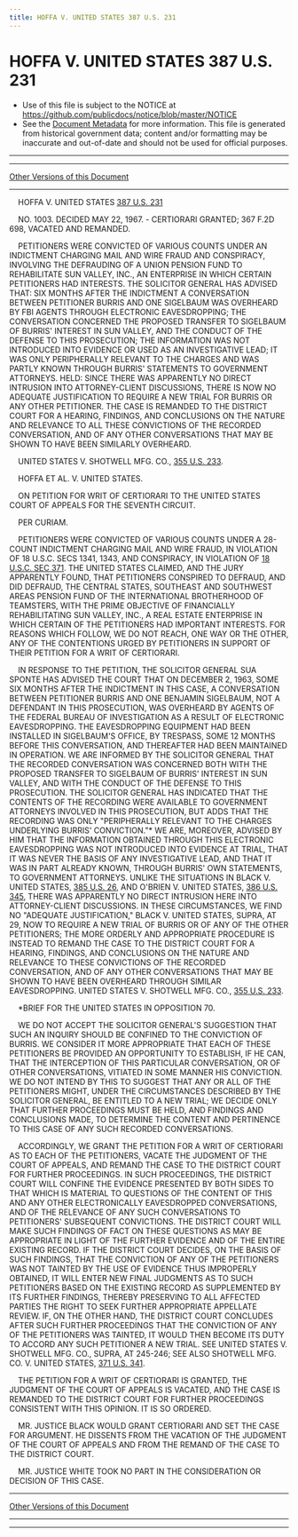 ```yaml
---
title: HOFFA V. UNITED STATES 387 U.S. 231
---
```


# HOFFA V. UNITED STATES 387 U.S. 231

* Use of this file is subject to the NOTICE at https://github.com/publicdocs/notice/blob/master/NOTICE
* See the [Document Metadata](../../../index.md) for more information.
  This file is generated from historical government data; content and/or formatting may be inaccurate and out-of-date and should not be used for official purposes.

----------
----------

[Other Versions of this Document](https://publicdocs.github.io/go/links?ns=uslm-x&ref=%2Fus%2Fcourts%2Fscotus%2FusReporter%2F387%2F231)

----------

    HOFFA V. UNITED STATES [387 U.S. 231][/us/courts/scotus/usReporter/387/231]

    NO. 1003.  DECIDED MAY 22, 1967.  - CERTIORARI GRANTED; 367 F.2D 698, VACATED AND REMANDED.

    PETITIONERS WERE CONVICTED OF VARIOUS COUNTS UNDER AN INDICTMENT CHARGING MAIL AND WIRE FRAUD AND CONSPIRACY, INVOLVING THE DEFRAUDING OF A UNION PENSION FUND TO REHABILITATE SUN VALLEY, INC., AN ENTERPRISE IN WHICH CERTAIN PETITIONERS HAD INTERESTS.  THE SOLICITOR GENERAL HAS ADVISED THAT:  SIX MONTHS AFTER THE INDICTMENT A CONVERSATION BETWEEN PETITIONER BURRIS AND ONE SIGELBAUM WAS OVERHEARD BY FBI AGENTS THROUGH ELECTRONIC EAVESDROPPING; THE CONVERSATION CONCERNED THE PROPOSED TRANSFER TO SIGELBAUM OF BURRIS' INTEREST IN SUN VALLEY, AND THE CONDUCT OF THE DEFENSE TO THIS PROSECUTION; THE INFORMATION WAS NOT INTRODUCED INTO EVIDENCE OR USED AS AN INVESTIGATIVE LEAD; IT WAS ONLY PERIPHERALLY RELEVANT TO THE CHARGES AND WAS PARTLY KNOWN THROUGH BURRIS' STATEMENTS TO GOVERNMENT ATTORNEYS.  HELD:  SINCE THERE WAS APPARENTLY NO DIRECT INTRUSION INTO ATTORNEY-CLIENT DISCUSSIONS, THERE IS NOW NO ADEQUATE JUSTIFICATION TO REQUIRE A NEW TRIAL FOR BURRIS OR ANY OTHER PETITIONER.  THE CASE IS REMANDED TO THE DISTRICT COURT FOR A HEARING, FINDINGS, AND CONCLUSIONS ON THE NATURE AND RELEVANCE TO ALL THESE CONVICTIONS OF THE RECORDED CONVERSATION, AND OF ANY OTHER CONVERSATIONS THAT MAY BE SHOWN TO HAVE BEEN SIMILARLY OVERHEARD.

    UNITED STATES V. SHOTWELL MFG. CO., [355 U.S. 233][/us/courts/scotus/usReporter/355/233].

    HOFFA ET AL. V. UNITED STATES.

    ON PETITION FOR WRIT OF CERTIORARI TO THE UNITED STATES COURT OF APPEALS FOR THE SEVENTH CIRCUIT.

    PER CURIAM.

    PETITIONERS WERE CONVICTED OF VARIOUS COUNTS UNDER A 28-COUNT INDICTMENT CHARGING MAIL AND WIRE FRAUD, IN VIOLATION OF 18 U.S.C. SECS 1341, 1343, AND CONSPIRACY, IN VIOLATION OF [18 U.S.C. SEC 371][/us/usc/t18/s371].  THE UNITED STATES CLAIMED, AND THE JURY APPARENTLY FOUND, THAT PETITIONERS CONSPIRED TO DEFRAUD, AND DID DEFRAUD, THE CENTRAL STATES, SOUTHEAST AND SOUTHWEST AREAS PENSION FUND OF THE INTERNATIONAL BROTHERHOOD OF TEAMSTERS, WITH THE PRIME OBJECTIVE OF FINANCIALLY REHABILITATING SUN VALLEY, INC., A REAL ESTATE ENTERPRISE IN WHICH CERTAIN OF THE PETITIONERS HAD IMPORTANT INTERESTS.  FOR REASONS WHICH FOLLOW, WE DO NOT REACH, ONE WAY OR THE OTHER, ANY OF THE CONTENTIONS URGED BY PETITIONERS IN SUPPORT OF THEIR PETITION FOR A WRIT OF CERTIORARI.

    IN RESPONSE TO THE PETITION, THE SOLICITOR GENERAL SUA SPONTE HAS ADVISED THE COURT THAT ON DECEMBER 2, 1963, SOME SIX MONTHS AFTER THE INDICTMENT IN THIS CASE, A CONVERSATION BETWEEN PETITIONER BURRIS AND ONE BENJAMIN SIGELBAUM, NOT A DEFENDANT IN THIS PROSECUTION, WAS OVERHEARD BY AGENTS OF THE FEDERAL BUREAU OF INVESTIGATION AS A RESULT OF ELECTRONIC EAVESDROPPING.  THE EAVESDROPPING EQUIPMENT HAD BEEN INSTALLED IN SIGELBAUM'S OFFICE, BY TRESPASS, SOME 12 MONTHS BEFORE THIS CONVERSATION, AND THEREAFTER HAD BEEN MAINTAINED IN OPERATION.  WE ARE INFORMED BY THE SOLICITOR GENERAL THAT THE RECORDED CONVERSATION WAS CONCERNED BOTH WITH THE PROPOSED TRANSFER TO SIGELBAUM OF BURRIS' INTEREST IN SUN VALLEY, AND WITH THE CONDUCT OF THE DEFENSE TO THIS PROSECUTION.  THE SOLICITOR GENERAL HAS INDICATED THAT THE CONTENTS OF THE RECORDING WERE AVAILABLE TO GOVERNMENT ATTORNEYS INVOLVED IN THIS PROSECUTION, BUT ADDS THAT THE RECORDING WAS ONLY "PERIPHERALLY RELEVANT TO THE CHARGES UNDERLYING BURRIS' CONVICTION."\*  WE ARE, MOREOVER, ADVISED BY HIM THAT THE INFORMATION OBTAINED THROUGH THIS ELECTRONIC EAVESDROPPING WAS NOT INTRODUCED INTO EVIDENCE AT TRIAL, THAT IT WAS NEVER THE BASIS OF ANY INVESTIGATIVE LEAD, AND THAT IT WAS IN PART ALREADY KNOWN, THROUGH BURRIS' OWN STATEMENTS, TO GOVERNMENT ATTORNEYS.  UNLIKE THE SITUATIONS IN BLACK V. UNITED STATES, [385 U.S. 26][/us/courts/scotus/usReporter/385/26], AND O'BRIEN V. UNITED STATES, [386 U.S. 345][/us/courts/scotus/usReporter/386/345], THERE WAS APPARENTLY NO DIRECT INTRUSION HERE INTO ATTORNEY-CLIENT DISCUSSIONS.  IN THESE CIRCUMSTANCES, WE FIND NO "ADEQUATE JUSTIFICATION," BLACK V. UNITED STATES, SUPRA, AT 29, NOW TO REQUIRE A NEW TRIAL OF BURRIS OR OF ANY OF THE OTHER PETITIONERS; THE MORE ORDERLY AND APPROPRIATE PROCEDURE IS INSTEAD TO REMAND THE CASE TO THE DISTRICT COURT FOR A HEARING, FINDINGS, AND CONCLUSIONS ON THE NATURE AND RELEVANCE TO THESE CONVICTIONS OF THE RECORDED CONVERSATION, AND OF ANY OTHER CONVERSATIONS THAT MAY BE SHOWN TO HAVE BEEN OVERHEARD THROUGH SIMILAR EAVESDROPPING.  UNITED STATES V. SHOTWELL MFG. CO., [355 U.S. 233][/us/courts/scotus/usReporter/355/233].

    \*BRIEF FOR THE UNITED STATES IN OPPOSITION 70.

    WE DO NOT ACCEPT THE SOLICITOR GENERAL'S SUGGESTION THAT SUCH AN INQUIRY SHOULD BE CONFINED TO THE CONVICTION OF BURRIS.  WE CONSIDER IT MORE APPROPRIATE THAT EACH OF THESE PETITIONERS BE PROVIDED AN OPPORTUNITY TO ESTABLISH, IF HE CAN, THAT THE INTERCEPTION OF THIS PARTICULAR CONVERSATION, OR OF OTHER CONVERSATIONS, VITIATED IN SOME MANNER HIS CONVICTION.  WE DO NOT INTEND BY THIS TO SUGGEST THAT ANY OR ALL OF THE PETITIONERS MIGHT, UNDER THE CIRCUMSTANCES DESCRIBED BY THE SOLICITOR GENERAL, BE ENTITLED TO A NEW TRIAL; WE DECIDE ONLY THAT FURTHER PROCEEDINGS MUST BE HELD, AND FINDINGS AND CONCLUSIONS MADE, TO DETERMINE THE CONTENT AND PERTINENCE TO THIS CASE OF ANY SUCH RECORDED CONVERSATIONS.

    ACCORDINGLY, WE GRANT THE PETITION FOR A WRIT OF CERTIORARI AS TO EACH OF THE PETITIONERS, VACATE THE JUDGMENT OF THE COURT OF APPEALS, AND REMAND THE CASE TO THE DISTRICT COURT FOR FURTHER PROCEEDINGS.  IN SUCH PROCEEDINGS, THE DISTRICT COURT WILL CONFINE THE EVIDENCE PRESENTED BY BOTH SIDES TO THAT WHICH IS MATERIAL TO QUESTIONS OF THE CONTENT OF THIS AND ANY OTHER ELECTRONICALLY EAVESDROPPED CONVERSATIONS, AND OF THE RELEVANCE OF ANY SUCH CONVERSATIONS TO PETITIONERS' SUBSEQUENT CONVICTIONS.  THE DISTRICT COURT WILL MAKE SUCH FINDINGS OF FACT ON THESE QUESTIONS AS MAY BE APPROPRIATE IN LIGHT OF THE FURTHER EVIDENCE AND OF THE ENTIRE EXISTING RECORD.  IF THE DISTRICT COURT DECIDES, ON THE BASIS OF SUCH FINDINGS, THAT THE CONVICTION OF ANY OF THE PETITIONERS WAS NOT TAINTED BY THE USE OF EVIDENCE THUS IMPROPERLY OBTAINED, IT WILL ENTER NEW FINAL JUDGMENTS AS TO SUCH PETITIONERS BASED ON THE EXISTING RECORD AS SUPPLEMENTED BY ITS FURTHER FINDINGS, THEREBY PRESERVING TO ALL AFFECTED PARTIES THE RIGHT TO SEEK FURTHER APPROPRIATE APPELLATE REVIEW.  IF, ON THE OTHER HAND, THE DISTRICT COURT CONCLUDES AFTER SUCH FURTHER PROCEEDINGS THAT THE CONVICTION OF ANY OF THE PETITIONERS WAS TAINTED, IT WOULD THEN BECOME ITS DUTY TO ACCORD ANY SUCH PETITIONER A NEW TRIAL.  SEE UNITED STATES V. SHOTWELL MFG. CO., SUPRA, AT 245-246; SEE ALSO SHOTWELL MFG. CO. V. UNITED STATES, [371 U.S. 341][/us/courts/scotus/usReporter/371/341].

    THE PETITION FOR A WRIT OF CERTIORARI IS GRANTED, THE JUDGMENT OF THE COURT OF APPEALS IS VACATED, AND THE CASE IS REMANDED TO THE DISTRICT COURT FOR FURTHER PROCEEDINGS CONSISTENT WITH THIS OPINION.  IT IS SO ORDERED.

    MR. JUSTICE BLACK WOULD GRANT CERTIORARI AND SET THE CASE FOR ARGUMENT.  HE DISSENTS FROM THE VACATION OF THE JUDGMENT OF THE COURT OF APPEALS AND FROM THE REMAND OF THE CASE TO THE DISTRICT COURT.

    MR. JUSTICE WHITE TOOK NO PART IN THE CONSIDERATION OR DECISION OF THIS CASE.

----------

[Other Versions of this Document](https://publicdocs.github.io/go/links?ns=uslm-x&ref=%2Fus%2Fcourts%2Fscotus%2FusReporter%2F387%2F231)

----------
----------

[/us/courts/scotus/usReporter/387/231]: https://publicdocs.github.io/go/links?ns=uslm-x&ref=%2Fus%2Fcourts%2Fscotus%2FusReporter%2F387%2F231
[/us/courts/scotus/usReporter/355/233]: https://publicdocs.github.io/go/links?ns=uslm-x&ref=%2Fus%2Fcourts%2Fscotus%2FusReporter%2F355%2F233
[/us/usc/t18/s371]: https://publicdocs.github.io/go/links?ns=uslm&ref=%2Fus%2Fusc%2Ft18%2Fs371
[/us/courts/scotus/usReporter/385/26]: https://publicdocs.github.io/go/links?ns=uslm-x&ref=%2Fus%2Fcourts%2Fscotus%2FusReporter%2F385%2F26
[/us/courts/scotus/usReporter/386/345]: https://publicdocs.github.io/go/links?ns=uslm-x&ref=%2Fus%2Fcourts%2Fscotus%2FusReporter%2F386%2F345
[/us/courts/scotus/usReporter/355/233]: https://publicdocs.github.io/go/links?ns=uslm-x&ref=%2Fus%2Fcourts%2Fscotus%2FusReporter%2F355%2F233
[/us/courts/scotus/usReporter/371/341]: https://publicdocs.github.io/go/links?ns=uslm-x&ref=%2Fus%2Fcourts%2Fscotus%2FusReporter%2F371%2F341


